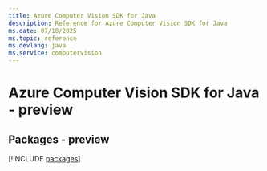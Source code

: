 ```yaml
---
title: Azure Computer Vision SDK for Java
description: Reference for Azure Computer Vision SDK for Java
ms.date: 07/18/2025
ms.topic: reference
ms.devlang: java
ms.service: computervision
---
```

# Azure Computer Vision SDK for Java - preview
## Packages - preview
[!INCLUDE [packages](computer-vision-index.md)]